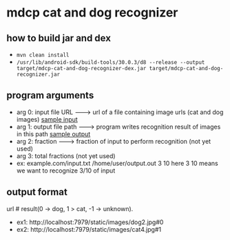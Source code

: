 # mdcp cat and dog recognizer

## how to build jar and dex
- `mvn clean install`
- `/usr/lib/android-sdk/build-tools/30.0.3/d8 --release --output target/mdcp-cat-and-dog-recognizer-dex.jar target/mdcp-cat-and-dog-recognizer.jar`

## program arguments
- arg 0: input file URL ---> url of a file containing image urls (cat and dog images) [sample input](input-sample.txt)
- arg 1: output file path ---> program writes recognition result of images in this path [sample output](output.csv)
- arg 2: fraction ---> fraction of input to perform recognition (not yet used) 
- arg 3: total fractions (not yet used)
- ex: example.com/input.txt /home/user/output.out 3 10
here 3 10 means we want to recognize 3/10 of input

## output format
url # result(0 -> dog, 1 > cat, -1 -> unknown).  
- ex1: http://localhost:7979/static/images/dog2.jpg#0
- ex2: http://localhost:7979/static/images/cat4.jpg#1
